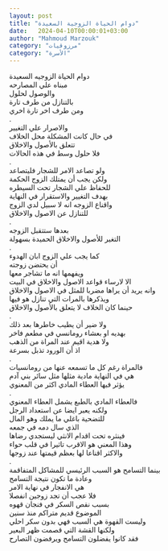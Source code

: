 ```yaml
---
layout: post
title: "دوام الحياة الزوجية السعيدة"
date:   2024-04-10T00:00:01+03:00
author: "Mahmoud Marzouk"
category: "مرزوقيات"
category: "الأسرة"
---
```



دوام الحياة الزوجيه السعيدة  
مبناه علي المصارحه  
والوصول لحلول  
بالتنازل من طرف تارة  
ومن طرف اخر تارة اخري  
.  
والاصرار علي التغيير  
في حال كانت المشكلة محل الخلاف  
تتعلق بالأصول والاخلاق  
فلا حلول وسط في هذه الحالات  
.  
ولو تصاعد الامر للشجار فليتصاعد  
ولكن يجب أن يمتلك الزوج الحكمة  
للحفاظ علي الشجار تحت السيطره  
بهدف التغيير والاستقرار في النهاية  
واقناع الزوجه انه لا سبيل لدي الزوج  
للتنازل عن الاصول والاخلاق  
.  
بعدها ستتقبل الزوجه  
التغير للأصول والاخلاق الحميدة بسهولة  
.  
كما يجب علي الزوج ابان الهدوء  
أن يحتضن زوجته  
ويفهمها انه ما تشاجر معها  
الا لارساء قواعد الاصول والاخلاق في البيت  
وانه يريد أن يراها مضربا للمثل في الاصول
والاخلاق  
ويذكرها بالمرات التي تنازل هو فيها  
حينما كان الخلاف لا يتعلق بالأصول والاخلاق  
.  
ولا ضير أن يطيب خاطرها بعد ذلك  
بهديه او بعشاء رومانسي في مطعم فاخر  
ولا هدية اقيم عند المراة من الذهب  
اذ أن الورود تذبل بسرعة  
.  
فالمراة رغم كل ما تسمعه عنها من رومانسيات  
هي في النهاية مادية مثلها مثل سائر بني آدم  
يؤثر فيها العطاء المادي اكثر من المعنوي  
.  
فالعطاء المادي بالطبع يشمل العطاء المعنوي  
ولكنه يعبر ايضا عن استعداد الرجل  
للتضحية باغلي ما يملك وهو المال  
الذي سال دمه في جمعه  
فينثره تحت اقدام الانثي ليستجدي رضاها  
وهذا المعني هو الاقرب تاثيرا في قلب حواء  
والاكثر اقناعا لها بعظم قيمتها عند زوجها  
.  
بينما التسامح هو السبب الرئيسي للمشاكل
المتفاقمة  
وعادة ما تكون نتيجة التسامح  
هي الانفجار في نهاية الامر  
فلا عجب أن تجد زوجين انفصلا  
بسبب نقص السكر في فنجان قهوه  
الموضوع قديم متراكم منذ سنين  
وليست القهوة هي السبب فهي بدون سكر احلي  
ولكنها القشة التي قصمت ظهر البعير  
فقد كانوا يفضلون التسامح ويرفضون التصارح
